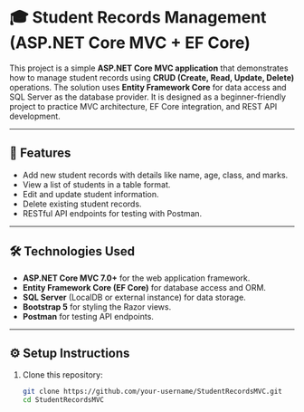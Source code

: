 # 🎓 Student Records Management (ASP.NET Core MVC + EF Core)

This project is a simple **ASP.NET Core MVC application** that demonstrates how to manage student records using **CRUD (Create, Read, Update, Delete)** operations. The solution uses **Entity Framework Core** for data access and SQL Server as the database provider. It is designed as a beginner-friendly project to practice MVC architecture, EF Core integration, and REST API development.

---

## 🚀 Features

- Add new student records with details like name, age, class, and marks.  
- View a list of students in a table format.  
- Edit and update student information.  
- Delete existing student records.  
- RESTful API endpoints for testing with Postman.  

---

## 🛠️ Technologies Used

- **ASP.NET Core MVC 7.0+** for the web application framework.  
- **Entity Framework Core (EF Core)** for database access and ORM.  
- **SQL Server** (LocalDB or external instance) for data storage.  
- **Bootstrap 5** for styling the Razor views.  
- **Postman** for testing API endpoints.  

---

## ⚙️ Setup Instructions

1. Clone this repository:  
   ```bash
   git clone https://github.com/your-username/StudentRecordsMVC.git
   cd StudentRecordsMVC

